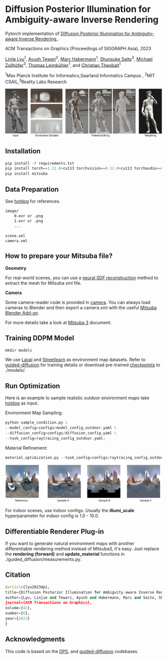 # Diffusion Posterior Illumination for Ambiguity-aware Inverse Rendering 

Pytorch implementation of [Diffusion Posterior Illumination for Ambiguity-aware Inverse Rendering ](https://vcai.mpi-inf.mpg.de/projects/2023-DPE/).

ACM Transactions on Graphics (Proceedings of SIGGRAPH Asia), 2023

[Linjie Lyu](https://people.mpi-inf.mpg.de/~llyu/)<sup>1</sup>,
 [Ayush Tewari](https://ayushtewari.com/)<sup>2</sup>,
 [Marc Habermann](https://people.mpi-inf.mpg.de/~mhaberma/)<sup>1</sup>,
 [Shunsuke Saito](https://shunsukesaito.github.io/)<sup>3</sup>,
 [Michael Zollhöfer](https://zollhoefer.com/)<sup>3</sup>,
 [Thomas Leimkühler](https://people.mpi-inf.mpg.de/~tleimkue/)<sup>1</sup>,
and 
 [Christian Theobalt](https://people.mpi-inf.mpg.de/~theobalt/)<sup>1</sup>
 
 
 <sup>1</sup>Max Planck Institute for Informatics,Saarland Informatics Campus , <sup>2</sup>MIT CSAIL,<sup>3</sup>Reality Labs Research
 
![image info](./figures/teaser.png)

## Installation


```python
pip install -r requirements.txt
pip install torch==1.11.0+cu113 torchvision==0.12.0+cu113 torchaudio==0.11.0 --extra-index-url https://download.pytorch.org/whl/cu113
pip install mitsuba
```

## Data Preparation
See [hotdog](./data/hotdog) for references.

```
image/
    0.exr or .png
    1.exr or .png
    ...

scene.xml
camera.xml
```
## How to prepare your Mitsuba file?
**Geometry**

For real-world scenes, you can use a [neural SDF reconstruction](https://github.com/bennyguo/instant-nsr-pl) method to extract the mesh for Mitsuba xml file.

**Camera**

Some camera-reader code is provided in [camera](./data/camera). You can always load cameras to Blender and then export a camera.xml with the useful [Mitsuba Blender Add-on](https://github.com/mitsuba-renderer/mitsuba-blender).

For more details take a look at [Mitsuba 3](https://mitsuba.readthedocs.io/en/latest/) document.

## Training DDPM Model
```python
mkdir models
```
We use [Laval](http://www.hdrdb.com/) and [Streetlearn](https://sites.google.com/view/streetlearn/) as environment map datasets. Refer to [guided-diffusion](https://github.com/openai/guided-diffusion) for training details or download pre-trained [checkpoints](https://drive.google.com/drive/folders/1c0wtEafQN7ShzdfPbJaetCKv4h7_oSXs?usp=sharing) to ./models/. 

## Run Optimization
Here is an example to sample realistic outdoor environment maps take [hotdog](./data/hotdog) as input.

Environment Map Sampling:
```python
python sample_condition.py \
--model_config=configs/model_config_outdoor.yaml \
--diffusion_config=configs/diffusion_config.yaml \
--task_config=raytracing_config_outdoor.yaml;
```
Material Refinement:
```python
material_optimization.py --task_config=configs/raytracing_config_outdoor.yaml; 
```
![image info](./figures/hotdog_env.png)

For indoor scenes, use indoor configs. Usually the **illumi_scale** hyperparameter for indoor config is 1.0 - 10.0.
## Differentiable Renderer Plug-in 

If you want to generate natural environment maps with another differentiable rendering method instead of Mitsuba3, it's easy. Just replace the **rendering (forward)** and **update_material** functions in ./guided_diffusion/measurements.py.

## Citation
```python
@article{lyu2023dpi,
title={Diffusion Posterior Illumination for Ambiguity-aware Inverse Rendering},
author={Lyu, Linjie and Tewari, Ayush and Habermann, Marc and Saito, Shunsuke and Zollh{\"o}fer, Michael and Leimk{\"u}ehler, Thomas and Theobalt, Christian},
journal={ACM Transactions on Graphics},
volume={42},
number={6},
year={2023}
}
```
## Acknowledgments
This code is based on the [DPS](https://github.com/DPS2022/diffusion-posterior-sampling), and [guided-diffusion](https://github.com/openai/guided-diffusion) codebases.
